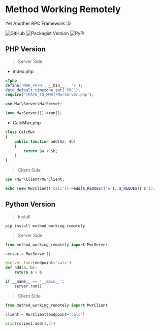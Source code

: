 # Method Working Remotely

Yet Another RPC Framework :D

![GitHub](https://img.shields.io/github/license/mwr-wiki/method-working-remotely.svg?color=blue&style=flat-square)
![Packagist Version](https://img.shields.io/packagist/v/mwr-wiki/method-working-remotely.svg?color=orange&style=flat-square)
![PyPI](https://img.shields.io/pypi/v/method-working-remotely.svg)

## PHP Version

> Server Side
* index.php

```php
<?php
define('MWR_PATH', __DIR__ . '/');
date_default_timezone_set('PRC');
require('[PATH_TO_MWR]/MwrServer.php');

use Mwr\Server\MwrServer;

(new MwrServer())->run();
```

* CalcMwr.php
```php
class CalcMwr
{
    public function add($a, $b)
    {
        return $a + $b;
    }
}
```
> Client Side

```php
use \Mwr\Client\MwrClient;

echo (new MwrClient('calc'))->add($_REQUEST['a'], $_REQUEST['b']);
```

## Python Version

> Install

```shell
pip install method_working_remotely
```

> Server Side 

```python
from method_working_remotely import MwrServer

server = MwrServer()

@server.func(endpoint='calc')
def add(a, b):
    return a + b

if __name__ == '__main__':
    server.run()
```

> Client Side

```python
from method_working_remotely import MwrClient

client = MwrClient(endpoint='calc')

print(client.add(1,2))
```